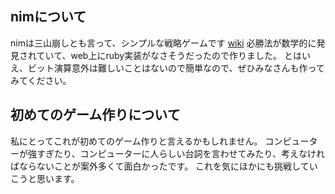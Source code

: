 ## nimについて

nimは三山崩しとも言って、シンプルな戦略ゲームです 
[wiki](http://ja.wikipedia.org/wiki/%E3%83%8B%E3%83%A0)
必勝法が数学的に発見されていて、web上にruby実装がなさそうだったので作りました。
とはいえ、ビット演算意外は難しいことはないので簡単なので、ぜひみなさんも作ってみてください。

## 初めてのゲーム作りについて

私にとってこれが初めてのゲーム作りと言えるかもしれません。
コンピューターが強すぎたり、コンピューターに人らしい台詞を言わせてみたり、考えなければならないことが案外多くて面白かったです。
これを気にほかにも挑戦していこうと思います。
